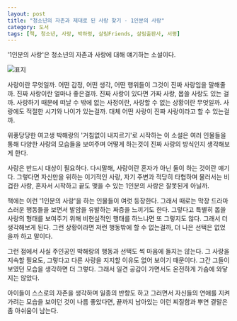 ```yaml
---
layout: post
title: "청소년의 자존과 제대로 된 사랑 찾기 - 1인분의 사랑"
category: 도서
tags: [책, 청소년, 사랑, 박하령, 살림Friends, 살림출판사, 서평]
---
```


'1인분의 사랑'은
청소년의 자존과 사랑에 대해 얘기하는 소설이다.

![표지](https://lh3.googleusercontent.com/N-QVzN19FkNxJTeb-QaCOUuGuysKq_dnPCS7eo40g-yNzUFdk0Hi8IPpDD6aM_yaeqnQyo0Lngcf3w=s480)

사랑이란 무엇일까.
어떤 감정, 어떤 생각, 어떤 행위들이 그것이 진짜 사랑임을 말해줄까.
진짜 사랑이란 얼마나 좋은걸까.
진짜 사랑이 있다면 가짜 사랑, 몹쓸 사랑도 있는 걸까.
사랑하기 때문에 떠날 수 밖에 없는 사정이란,
사랑할 수 없는 상황이란 무엇일까.
사랑에도 적절한 시기와 나이가 있는걸까.
대체 어떤 사랑이 진짜 사랑이라고 할 수 있는걸까.

위풍당당한 여고생 박해랑의 '거침없이 내지르기'로 시작하는 이 소설은
여러 인물들을 통해 다양한 사랑의 모습들을 보여주며
어떻게 하는것이 진짜 사랑의 방식인지 생각해보게 한다.

사랑은 반드시 대상이 필요하다.
다시말해, 사랑이란 혼자가 아닌 둘이 하는 것이란 얘기다.
그렇다면 자신만을 위하는 이기적인 사랑,
자기 주변과 적당히 타협하며 물러서는 비겁한 사랑,
혼자서 시작하고 끝도 맺을 수 있는 1인분의 사랑은 잘못된게 아닐까.

책에는 이런 '1인분의 사랑'을 하는 인물들이 여럿 등장한다.
그래서 때로는 막장 드라마스러운 행동들을 보면서
발암을 유발하는 짜증을 느끼기도 한다.
그렇다고 특별히 몹쓸 사랑의 형태를 보여주기 위해 비현실적인 행태를 하느냐면 또 그렇지도 않다.
그래서 더 생각해보게 된다.
그런 상황이라면 저런 행동밖에 할 수 없는걸까,
더 나은 선택은 없었을까 하고 말이다.

그런 점에서 사실 주인공인 박해랑의 행동과 선택도 썩 마음에 들지는 않는다.
그 사랑을 지속할 필요도, 그렇다고 다른 사랑을 지지할 이유도 없어 보이기 때문이다.
그간 그들이 보였던 모습을 생각하면 더 그렇다.
그래서 일견 공감이 가면서도 온전하게 가슴에 와닿지는 않았다.

아이들이 스스로의 자존을 생각하며 일종의 반항도 하고
그러면서 자신들의 연애를 지켜가려는 모습을 보이던 것이 나름 좋았다면,
끝까지 남아있는 이런 찌질함과 뿌연 결말은 좀 아쉬움이 남는다.
